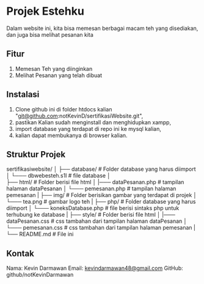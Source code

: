# Projek Estehku
Dalam website ini, kita bisa memesan berbagai macam teh yang disediakan, dan juga bisa melihat pesanan kita

## Fitur
1. Memesan Teh yang diinginkan
2. Melihat Pesanan yang telah dibuat

## Instalasi
1. Clone github ini di folder htdocs kalian "git@github.com:notKevinD/sertifikasiWebsite.git",
2. pastikan Kalian sudah menginstall dan menghidupkan xampp,
3. import database yang terdapat di repo ini ke mysql kalian,
4. kalian dapat membukanya di browser kalian.

## Struktur Projek
sertifikasiwebsite/
│
├── database/                   # Folder database yang harus diimport
│   └─── dbwebesteh.s1l         # file database
│   
├── html/                       # Folder berisi file html
│   |─── dataPesanan.php        # tampilan halaman dataPesanan 
│   └─── pemesanan.php          # tampilan halaman pemesanan
|
├── img/                        # Folder berisikan gambar yang terdapat di projek
│   └─── tea.png                # gambar logo teh
|
├── php/                        # Folder database yang harus diimport
│   └─── koneksDatabase.php     # file berisi sintaks php untuk terhubung ke database
|
├── style/                      # Folder berisi file html
│   |─── dataPesanan.css        # css tambahan dari tampilan halaman dataPesanan 
│   └─── pemesanan.css          # css tambahan dari tampilan halaman pemesanan
|
└── README.md                   # File ini

## Kontak
Nama: Kevin Darmawan
Email: kevindarmawan48@gmail.com
GitHub: github/notKevinDarmawan